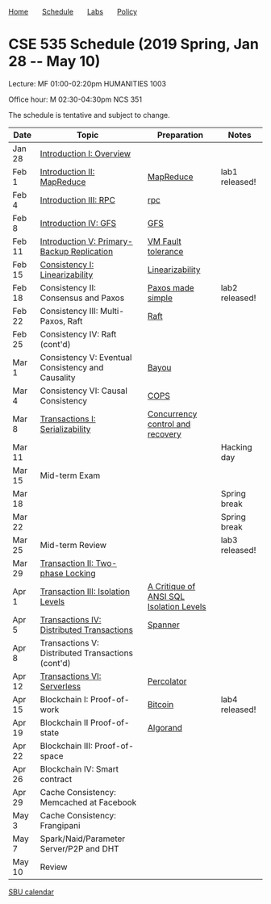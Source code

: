 

[Home](README.md) &nbsp; &nbsp; &nbsp;
[Schedule](schedule.md) &nbsp; &nbsp; &nbsp;
[Labs](labs.md) &nbsp; &nbsp; &nbsp;
[Policy](policy.md)

# CSE 535 Schedule (2019 Spring, Jan 28 -- May 10)

Lecture: MF 01:00-02:20pm HUMANITIES 1003 

Office hour: M 02:30-04:30pm NCS 351

The schedule is tentative and subject to change.

| Date   | Topic &nbsp;                                                      | Preparation                                                            | Notes          |
|--------|-------------------------------------------------------------------|------------------------------------------------------------------------|----------------|
| Jan 28 | [Introduction I: Overview](notes/01-intro.md)                     |                                                                        |                |
| Feb 1  | [Introduction II: MapReduce](notes/02-mapreduce.pdf)              | [MapReduce](readings/mapreduce.pdf)                                    | lab1 released! |
| Feb 4  | [Introduction III: RPC](notes/03-rpc.pdf)                         | [rpc](readings/rpc.pdf)                                                |                |
| Feb 8  | [Introduction IV: GFS](notes/04-gfs.pdf)                          | [GFS](readings/gfs.pdf)                                                |                |
| Feb 11 | [Introduction V: Primary-Backup Replication](notes/05-vmft.pdf)   | [VM Fault tolerance](readings/vm-ft.pdf)                               |                |
| Feb 15 | [Consistency I: Linearizability](notes/06-linear.pdf)             | [Linearizability](readings/linearizability.pdf)                        |                |
| Feb 18 | Consistency II: Consensus and Paxos                               | [Paxos made simple](readings/paxos.pdf)                                | lab2 released! |
| Feb 22 | Consistency III: Multi-Paxos, Raft                                | [Raft](readings/raft.pdf)                                              |                |
| Feb 25 | Consistency IV: Raft (cont'd)                                     |                                                                        |                |
| Mar 1  | Consistency V: Eventual Consistency and Causality                 | [Bayou](readings/bayou.pdf)                                            |                |
| Mar 4  | Consistency VI: Causal Consistency                                | [COPS](readings/cops.pdf)                                              |                |
| Mar 8  | [Transactions I: Serializability](notes/12-serializability.pdf)   | [Concurrency control and recovery](readings/franklin97concurrency.pdf) |                |
| Mar 11 |                                                                   |                                                                        | Hacking day    |
| Mar 15 | Mid-term Exam                                                     |                                                                        |                |
| Mar 18 |                                                                   |                                                                        | Spring break   |
| Mar 22 |                                                                   |                                                                        | Spring break   |
| Mar 25 | Mid-term Review                                                   |                                                                        | lab3 released! |
| Mar 29 | [Transaction II: Two-phase Locking](notes/13-2pl.pdf)             |                                                                        |                |
| Apr 1  | [Transaction III: Isolation Levels](notes/14-isolation.pdf)       | [A Critique of ANSI SQL Isolation Levels](readings/si.pdf)             |                |
| Apr 5  | [Transactions IV: Distributed Transactions](notes/15-spanner.pdf) | [Spanner](readings/spanner.pdf)                                        |                |
| Apr 8  | Transactions V: Distributed Transactions (cont'd)                 |                                                                        |                |
| Apr 12 | [Transactions VI: Serverless](notes/16-percolator.pdf)            | [Percolator](readings/percolator.pdf)                                  |                |
| Apr 15 | Blockchain I: Proof-of-work                                       | [Bitcoin](readings/bitcoin.pdf)                                        | lab4 released! |
| Apr 19 | Blockchain II Proof-of-state                                      | [Algorand](readings/algorand.pdf)                                      |                |
| Apr 22 | Blockchain III: Proof-of-space                                    |                                                                        |                |
| Apr 26 | Blockchain IV: Smart contract                                     |                                                                        |                |
| Apr 29 | Cache Consistency: Memcached at Facebook                          |                                                                        |                |
| May 3  | Cache Consistency: Frangipani                                     |                                                                        |                |
| May 7  | Spark/Naid/Parameter Server/P2P and DHT                           |                                                                        |                |
| May 10 | Review                                                            |                                                                        |                |





[SBU calendar](https://www.stonybrook.edu/commcms/registrar/calendars/_ucalcontent/fall18summer19.php)
